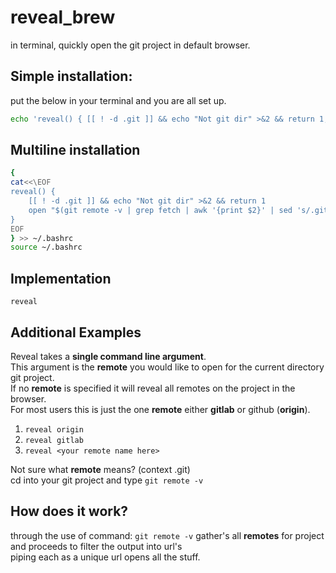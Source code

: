 # reveal_brew
in terminal, quickly open the git project in default browser.

## Simple installation:
put the below in your terminal and you are all set up.
```bash
echo 'reveal() { [[ ! -d .git ]] && echo "Not git dir" >&2 && return 1; open $(git remote -v | grep fetch | awk '"'"'{print $2}'"'"' | sed '"'"'s/.git$//'"'"'); };' >> ~/.bashrc; source ~/.bashrc
```

## Multiline installation

```bash
{
cat<<\EOF
reveal() {
    [[ ! -d .git ]] && echo "Not git dir" >&2 && return 1
    open "$(git remote -v | grep fetch | awk '{print $2}' | sed 's/.git$//')"
}
EOF
} >> ~/.bashrc
source ~/.bashrc

```

## Implementation
```
reveal
```

## Additional Examples
Reveal takes a <b>single command line argument</b>.
<br>This argument is the <b>remote</b> you would like to open for the current directory git project.
<br>If no <b>remote</b> is specified it will reveal all remotes on the project in the browser.
<br>For most users this is just the one <b>remote</b> either <b>gitlab</b> or github (<b>origin</b>).

1) `reveal origin`
2) `reveal gitlab`
3) `reveal <your remote name here>`

Not sure what <b>remote</b> means? (context .git)
<br>cd into your git project and type `git remote -v`


## How does it work?
through the use of command: 
```git remote -v```
gather's all <b>remotes</b> for project 
<br>and proceeds to  filter the output into url's
<br>piping each as a unique url opens all the stuff.
